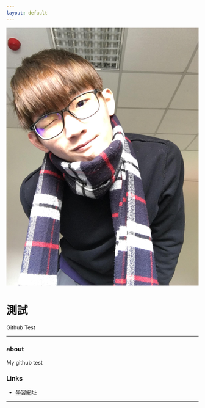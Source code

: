```yaml
---
layout: default
---
```


![Myphoto](MyPhoto.jpg)

# 測試

Github Test

- - -

### about

My github test 

### Links

 * [學習網址](https://www.youtube.com/watch?v=HUygmdbH0gI)

- - -
